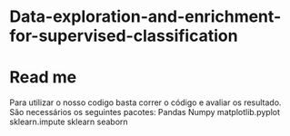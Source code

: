 # Data-exploration-and-enrichment-for-supervised-classification
# Read me 

Para utilizar o nosso codigo basta correr o código e avaliar os resultado.
São necessários os seguintes pacotes:
Pandas
Numpy
matplotlib.pyplot
sklearn.impute
sklearn
seaborn
